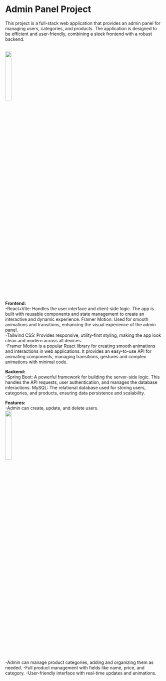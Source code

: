 <h1>Admin Panel Project</h1>

<p>This project is a full-stack web application that provides an admin panel for managing users, categories, and products. The application is designed to be efficient and user-friendly, combining a sleek frontend with a robust backend.</p>
<br/>
<img src='https://github.com/user-attachments/assets/30757ea8-d469-4cf5-9ba3-d16c247675e2' width='20%' height='20%' />


<b>Frontend:</b><br/>
-React+Vite: Handles the user interface and client-side logic. The app is built with reusable components and state management to create an interactive and dynamic experience.
Framer Motion: Used for smooth animations and transitions, enhancing the visual experience of the admin panel.<br/>
-Tailwind CSS: Provides responsive, utility-first styling, making the app look clean and modern across all devices.<br/>
-Framer Motion is a popular React library for creating smooth animations and interactions in web applications. It provides an easy-to-use API for animating components, managing transitions, gestures 
and complex animations with minimal code.


<b>Backend:</b><br/>
-Spring Boot: A powerful framework for building the server-side logic. This handles the API requests, user authentication, and manages the database interactions.
MySQL: The relational database used for storing users, categories, and products, ensuring data persistence and scalability.

<b>Features:</b><br/>
-Admin can create, update, and delete users.<br/>
<img src='https://github.com/user-attachments/assets/16481a97-6ec9-4d4e-954c-7f51b83e04be' width='20%' height='20%' />

-Admin can manage product categories, adding and organizing them as needed.
-Full product management with fields like name, price, and category.
-User-friendly interface with real-time updates and animations.
